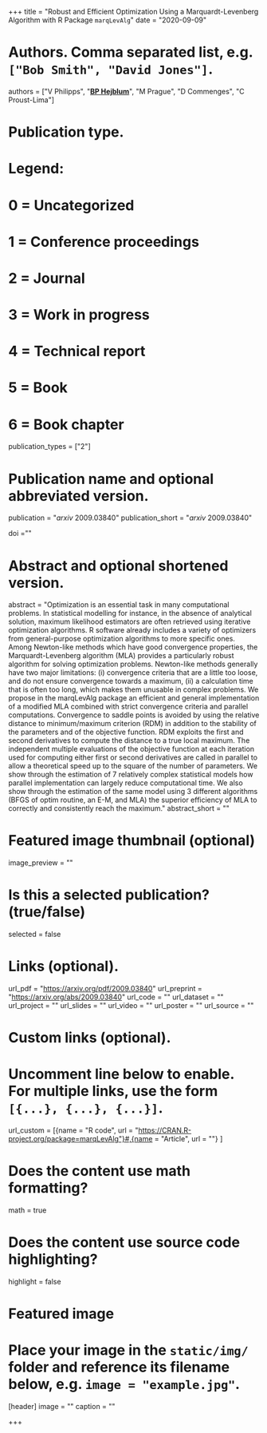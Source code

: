 +++
title = "Robust and Efficient Optimization Using a Marquardt-Levenberg Algorithm with R Package `marqLevAlg`"
date = "2020-09-09"

# Authors. Comma separated list, e.g. `["Bob Smith", "David Jones"]`.
authors = ["V Philipps", "<u>**BP Hejblum**</u>", "M Prague", "D Commenges", "C Proust-Lima"]
# Publication type.
# Legend:
# 0 = Uncategorized
# 1 = Conference proceedings
# 2 = Journal
# 3 = Work in progress
# 4 = Technical report
# 5 = Book
# 6 = Book chapter
publication_types = ["2"]

# Publication name and optional abbreviated version.
publication = "*arxiv* 2009.03840"
publication_short = "*arxiv* 2009.03840"

doi =""

# Abstract and optional shortened version.
abstract = "Optimization is an essential task in many computational problems. In statistical modelling for instance, in the absence of analytical solution, maximum likelihood estimators are often retrieved using iterative optimization algorithms. R software already includes a variety of optimizers from general-purpose optimization algorithms to more specific ones. Among Newton-like methods which have good convergence properties, the Marquardt-Levenberg algorithm (MLA) provides a particularly robust algorithm for solving optimization problems. Newton-like methods generally have two major limitations: (i) convergence criteria that are a little too loose, and do not ensure convergence towards a maximum, (ii) a calculation time that is often too long, which makes them unusable in complex problems. We propose in the marqLevAlg package an efficient and general implementation of a modified MLA combined with strict convergence criteria and parallel computations. Convergence to saddle points is avoided by using the relative distance to minimum/maximum criterion (RDM) in addition to the stability of the parameters and of the objective function. RDM exploits the first and second derivatives to compute the distance to a true local maximum. The independent multiple evaluations of the objective function at each iteration used for computing either first or second derivatives are called in parallel to allow a theoretical speed up to the square of the number of parameters. We show through the estimation of 7 relatively complex statistical models how parallel implementation can largely reduce computational time. We also show through the estimation of the same model using 3 different algorithms (BFGS of optim routine, an E-M, and MLA) the superior efficiency of MLA to correctly and consistently reach the maximum."
abstract_short = ""

# Featured image thumbnail (optional)
image_preview = ""

# Is this a selected publication? (true/false)
selected = false

# Links (optional).
url_pdf = "https://arxiv.org/pdf/2009.03840"
url_preprint = "https://arxiv.org/abs/2009.03840"
url_code = ""
url_dataset = ""
url_project = ""
url_slides = ""
url_video = ""
url_poster = ""
url_source = ""

# Custom links (optional).
# Uncomment line below to enable. For multiple links, use the form `[{...}, {...}, {...}]`.
url_custom = [{name = "R code", url = "https://CRAN.R-project.org/package=marqLevAlg"}#,{name = "Article", url = ""}
]


# Does the content use math formatting?
math = true

# Does the content use source code highlighting?
highlight = false

# Featured image
# Place your image in the `static/img/` folder and reference its filename below, e.g. `image = "example.jpg"`.
[header]
image = ""
caption = ""

+++
